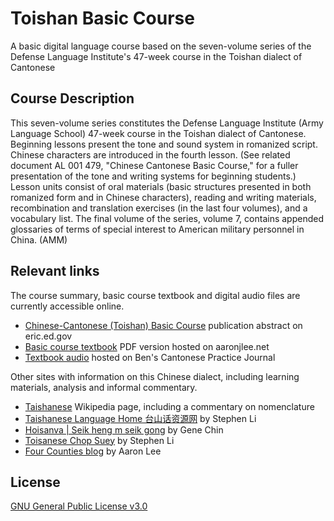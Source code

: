 # Toishan Basic Course
A basic digital language course based on the seven-volume series of the Defense Language Institute's 47-week course in the Toishan dialect of Cantonese

## Course Description
This seven-volume series constitutes the Defense Language Institute (Army Language School) 47-week course in the Toishan dialect of Cantonese. Beginning lessons present the tone and sound system in romanized script. Chinese characters are introduced in the fourth lesson. (See related document AL 001 479, "Chinese Cantonese Basic Course," for a fuller presentation of the tone and writing systems for beginning students.) Lesson units consist of oral materials (basic structures presented in both romanized form and in Chinese characters), reading and writing materials, recombination and translation exercises (in the last four volumes), and a vocabulary list. The final volume of the series, volume 7, contains appended glossaries of terms of special interest to American military personnel in China. (AMM)

## Relevant links
The course summary, basic course textbook and digital audio files are currently accessible online.
* [Chinese-Cantonese (Toishan) Basic Course](https://eric.ed.gov/?id=ED022176) publication abstract on eric.ed.gov
* [Basic course textbook](http://aaronjlee.net/FSI-ED022176.pdf) PDF version hosted on aaronjlee.net
* [Textbook audio](https://ipracticecanto.wordpress.com/toishanese-textbook-audio/) hosted on Ben's Cantonese Practice Journal

Other sites with information on this Chinese dialect, including learning materials, analysis and informal commentary.
* [Taishanese](https://en.wikipedia.org/wiki/Taishanese) Wikipedia page, including a commentary on nomenclature
* [Taishanese Language Home 台山话资源网](http://www.stephen-li.com/TaishaneseVocabulary/Taishanese.html) by Stephen Li
* [Hoisanva | Seik heng m seik gong](https://sites.fitnyc.edu/users/gene_chin/hoisanva/) by Gene Chin
* [Toisanese Chop Suey](http://taishanesetalk.blogspot.com/) by Stephen Li
* [Four Counties blog](http://taishanese.blogspot.com/) by Aaron Lee

## License
[GNU General Public License v3.0](LICENSE)
